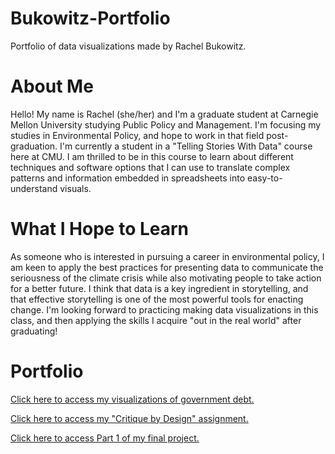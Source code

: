 # Bukowitz-Portfolio
Portfolio of data visualizations made by Rachel Bukowitz.

# About Me
Hello! My name is Rachel (she/her) and I'm a graduate student at Carnegie Mellon University studying Public Policy and Management. I'm focusing my studies in Environmental Policy, and hope to work in that field post-graduation. I'm currently a student in a "Telling Stories With Data" course here at CMU. I am thrilled to be in this course to learn about different techniques and software options that I can use to translate complex patterns and information embedded in spreadsheets into easy-to-understand visuals. 

# What I Hope to Learn
As someone who is interested in pursuing a career in environmental policy, I am keen to apply the best practices for presenting data to communicate the seriousness of the climate crisis while also motivating people to take action for a better future. I think that data is a key ingredient in storytelling, and that effective storytelling is one of the most powerful tools for enacting change. I'm looking forward to practicing making data visualizations in this class, and then applying the skills I acquire "out in the real world" after graduating! 

# Portfolio
[Click here to access my visualizations of government debt.](/dataviz2.md)

[Click here to access my "Critique by Design" assignment.](/CritiqueByDesign.md)

[Click here to access Part 1 of my final project.](/final_project_RachelBukowitz.md)
